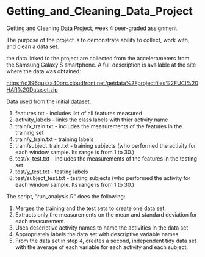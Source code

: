 # Getting_and_Cleaning_Data_Project
Getting and Cleaning Data Project, week 4 peer-graded assignment

The purpose of the project is to demonstrate ability to collect, work with, and clean a data set. 

the data linked to the project are collected from the accelerometers from the Samsung Galaxy S smartphone. A full description is available at the site where the data was obtained:

https://d396qusza40orc.cloudfront.net/getdata%2Fprojectfiles%2FUCI%20HAR%20Dataset.zip

Data used from the initial dataset: 
1. features.txt - includes list of all features measured
2. activity_labels - links the class labels with thier activity name
3. train/x_train.txt - includes the measurements of the features in the training set
4. train/y_train.txt - training labels
5. train/subject_train.txt - training subjects (who performed the activity for each window sample. Its range is from 1 to 30.)
6. test/x_test.txt - includes the measurements of the features in the testing set
7. test/y_test.txt - testing labels
8. test/subject_test.txt - testing subjects (who performed the activity for each window sample. Its range is from 1 to 30.)


The script, "run_analysis.R" does the following: 

1. Merges the training and the test sets to create one data set.
2. Extracts only the measurements on the mean and standard deviation for each measurement.
3. Uses descriptive activity names to name the activities in the data set
4. Appropriately labels the data set with descriptive variable names.
5. From the data set in step 4, creates a second, independent tidy data set with the average of each variable for each activity and each subject.